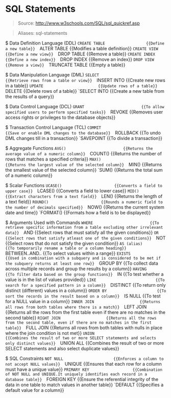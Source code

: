 # SQL Statements

> Source: http://www.w3schools.com/SQL/sql_quickref.asp

> Aliases: sql-statements

$ Data Definition Language (DDL)
    `CREATE TABLE                  {{Define a new table}} 
    `ALTER TABLE                   {{Modifies a table definition}} 
    `CREATE VIEW                   {{Define a new view}} 
    `DROP TABLE                    {{Remove a table}} 
    `CREATE INDEX                  {{Define a new index}} 
    `DROP INDEX                    {{Remove an index}} 
    `DROP VIEW                     {{Remove a view}} 
    `TRUNCATE TABLE                {{Empty a table}} 

$ Data Manipulation Language (DML)
    `SELECT                        {{Retrieve rows from a table or view}} 
    `INSERT INTO                   {{Create new rows in a table}} 
    `UPDATE                        {{Update rows of a table}} 
    `DELETE                        {{Delete rows of a table}} 
    `SELECT <columns> INTO         {{Create a new table from the results of a query}} 

$ Data Control Language (DCL)
    `GRANT                         {{To allow specified users to perform specified tasks}} 
    `REVOKE                        {{Removes user access rights or privileges to the database objects}} 

$ Transaction Control Language (TCL)
    `COMMIT                        {{Save or enable DML changes to the database}} 
    `ROLLBACK                      {{To undo DML changes till in a transaction}} 
    `SAVEPOINT                     {{To divide a transaction}} 

$ Aggregate Functions
    `AVG()                         {{Returns the average value of a numeric column}} 
    `COUNT()                       {{Returns the number of rows that matches a specified criteria}} 
    `MAX()                         {{Returns the largest value of the selected column}} 
    `MIN()                         {{Returns the smallest value of the selected column}} 
    `SUM()                         {{Returns the total sum of a numeric column}} 

$ Scalar Functions
    `UCASE()                       {{Converts a field to upper case}} 
    `LCASE()                       {{Converts a field to lower case}} 
    `MID()                         {{Extract characters from a text field}} 
    `LEN()                         {{Returns the length of a text field}} 
    `ROUND()                       {{Rounds a numeric field to the number of decimals specified}} 
    `NOW()                         {{Returns the current system date and time}} 
    `FORMAT()                      {{Formats how a field is to be displayed}} 

$ Arguments Used with Commands
    `WHERE                         {{To retrieve specific information from a table excluding other irrelevant data}} 
    `AND                           {{Select rows that must satisfy all the given conditions}} 
    `OR                            {{Select rows that satisfy atleast one of the given conditions}} 
    `NOT                           {{Select rows that do not satisfy the given condition}} 
    `AS (alias)                    {{To temporarily rename a table or a column heading}} 
    `BETWEEN..AND..                {{To select values within a range}} 
    `EXISTS                        {{Used in combination with a subquery and is considered to be met if the subquery returns at least one row}} 
    `GROUP BY                      {{To collect data across multiple records and group the results by a column}} 
    `HAVING                        {{To filter data based on the group functions}} 
    `IN                            {{To test whether a value is in the list of values provided}} 
    `LIKE                          {{To search for a specified pattern in a column}} 
    `DISTINCT                      {{To return only distinct (different) values in a column}} 
    `ORDER BY                      {{To sort the records in the result based on a column}} 
    `IS NULL                       {{To test for a NULL value in a column}} 
    `INNER JOIN                    {{Returns all rows from both tables where there is a match}} 
    `LEFT JOIN                     {{Returns all the rows from the first table even if there are no matches in the second table}} 
    `RIGHT JOIN                    {{Returns all the rows from the second table, even if there are no matches in the first table}} 
    `FULL JOIN                     {{Returns all rows from both tables with nulls in place where the join condition is not met}} 
    `UNION                         {{Combines the result of two or more SELECT statements and selects only distinct values}} 
    `UNION ALL                     {{Combines the result of two or more SELECT statements and also select duplicate values}} 

$ SQL Constraints
    `NOT NULL                      {{Enforces a column to not accept NULL values}} 
    `UNIQUE                        {{Ensures that each row for a column must have a unique value}} 
    `PRIMARY KEY                   {{Combination of NOT NULL and UNIQUE.It uniquely identifies each record in a database table}} 
    `FOREIGN KEY                   {{Ensure the referential integrity of the data in one table to match values in another table}} 
    `DEFAULT                       {{Specifies a default value for a column}} 

